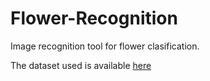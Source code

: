 # Flower-Recognition
Image recognition tool for flower clasification.

The dataset used is available [here](http://www.robots.ox.ac.uk/~vgg/data/flowers/17/)
